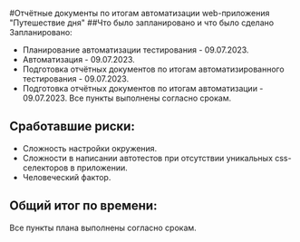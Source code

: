 #Отчётные документы по итогам автоматизации web-приложения "Путешествие дня"
##Что было запланировано и что было сделано
Запланировано:
- Планирование автоматизации тестирования - 09.07.2023.
- Автоматизация - 09.07.2023.
- Подготовка отчётных документов по итогам автоматизированного тестирования - 09.07.2023.
- Подготовка отчётных документов по итогам автоматизации - 09.07.2023.
Все пункты выполнены согласно срокам.
## Сработавшие риски:
- Сложность настройки окружения.
- Сложности в написании автотестов при отсутствии уникальных css-селекторов в приложении.
- Человеческий фактор.
## Общий итог по времени:
Все пункты плана выполнены согласно срокам.
